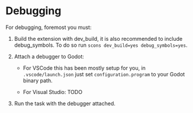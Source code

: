 # Debugging

For debugging, foremost you must:

1. Build the extension with dev_build, it is also recommended to include debug_symbols. To do so run `scons dev_build=yes debug_symbols=yes`.

2. Attach a debugger to Godot:
    * For VSCode this has been mostly setup for you, in `.vscode/launch.json` just set `configuration.program` to your Godot binary path.

    * For Visual Studio: TODO

3. Run the task with the debugger attached.